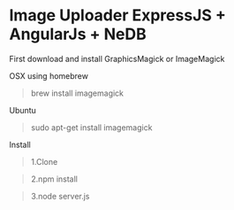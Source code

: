 # Image Uploader ExpressJS + AngularJs + NeDB

First download and install GraphicsMagick or ImageMagick

OSX using homebrew

>brew install imagemagick


Ubuntu

>sudo apt-get install imagemagick


Install 

>1.Clone

>2.npm install

>3.node server.js
